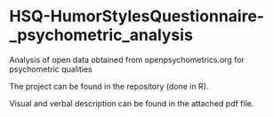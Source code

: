 # HSQ-HumorStylesQuestionnaire-_psychometric_analysis
Analysis of open data obtained from openpsychometrics.org for psychometric qualities

The project can be found in the repository (done in R).

Visual and verbal description can be found in the attached pdf file.
